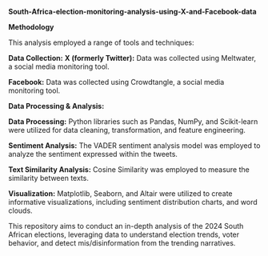  **South-Africa-election-monitoring-analysis-using-X-and-Facebook-data**

**Methodology**

This analysis employed a range of tools and techniques:

**Data Collection:** **X (formerly Twitter):** Data was collected using Meltwater, a social media monitoring tool.

**Facebook:** Data was collected using Crowdtangle, a social media monitoring tool.

**Data Processing & Analysis:**

**Data Processing:** Python libraries such as Pandas, NumPy, and Scikit-learn were utilized for data cleaning, transformation, and feature engineering.

**Sentiment Analysis:** The VADER sentiment analysis model was employed to analyze the sentiment expressed within the tweets.

**Text Similarity Analysis:** Cosine Similarity was employed to measure the similarity between texts.

**Visualization:** Matplotlib, Seaborn, and Altair were utilized to create informative visualizations, including sentiment distribution charts, and word clouds.

This repository aims to conduct an in-depth analysis of the 2024 South African elections, leveraging data to understand election trends, voter behavior, and detect mis/disinformation from the trending narratives.
